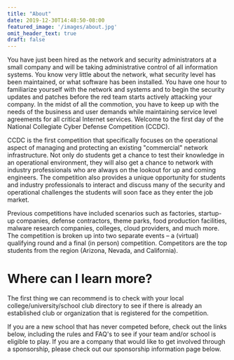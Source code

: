 ```yaml
---
title: "About"
date: 2019-12-30T14:48:50-08:00
featured_image: '/images/about.jpg'
omit_header_text: true
draft: false
---
```


You have just been hired as the network and security administrators at a small company and will be taking administrative control of all information systems. You know very little about the network, what security level has been maintained, or what software has been installed. You have one hour to familiarize yourself with the network and systems and to begin the security updates and patches before the red team starts actively attacking your company. In the midst of all the commotion, you have to keep up with the needs of the business and user demands while maintaining service level agreements for all critical Internet services. Welcome to the first day of the National Collegiate Cyber Defense Competition (CCDC).

CCDC is the first competition that specifically focuses on the operational aspect of managing and protecting an existing "commercial" network infrastructure. Not only do students get a chance to test their knowledge in an operational environment, they will also get a chance to network with industry professionals who are always on the lookout for up and coming engineers. The competition also provides a unique opportunity for students and industry professionals to interact and discuss many of the security and operational challenges the students will soon face as they enter the job market.

Previous competitions have included scenarios such as factories, startup-up companies, defense contractors, theme parks, food production facilities, malware research companies, colleges, cloud providers, and much more. The competition is broken up into two separate events – a (virtual) qualifying round and a final (in person) competition.  Competitors are the top students from the region (Arizona, Nevada, and California).

# Where can I learn more?
The first thing we can recommend is to check with your local college/university/school club directory to see if there is already an established club or organization that is registered for the competition.

If you are a new school that has never competed before, check out the links below, including the rules and FAQ's to see if your team and/or school is eligible to play. If you are a company that would like to get involved through a sponsorship, please check out our sponsorship information page below.
